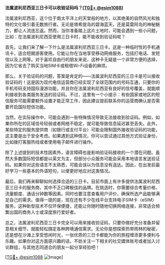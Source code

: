 **法属波利尼西亚三日卡可以收验证码吗？[[TG💪+ @esim1088](https://t.me/s/esim1088)]**

法属波利尼西亚，这个位于南太平洋上的天堂般的地方，以其绝美的自然风光和独特的文化吸引着无数旅行者。无论是塔希提岛的碧海蓝天，还是莫雷阿岛的神秘魅力，都让人流连忘返。然而，当你准备踏上这片土地时，可能会遇到一些小问题，比如：在法属波利尼西亚使用三日卡时，能不能收到验证码呢？

首先，让我们来了解一下什么是法属波利尼西亚三日卡。这是一种临时性的手机通讯卡，适合短期游客使用。它能让你在当地享受移动网络服务，包括打电话、发短信以及上网等。对于喜欢自由行的朋友来说，这种卡无疑是一个非常方便的选择，因为它省去了购买当地SIM卡或租借Wi-Fi设备的麻烦。

那么，关于验证码的问题，答案是肯定的——法属波利尼西亚的三日卡是可以接收验证码的！这是因为现代电信运营商已经实现了全球范围内的号码互通，只要你的手机号码支持国际漫游功能，并且你在法属波利尼西亚有良好的信号覆盖，就能顺利接收到各类服务发送的验证码。不过，这里有一个小提示：有些国家或地区的短信服务可能需要额外设置才能正常工作，因此建议提前联系你的运营商确认是否需要开启国际短信功能。

当然，在实际操作中，可能会遇到一些特殊情况导致无法接收到验证码。例如，如果你所在的区域信号较弱或者网络不稳定，就可能导致信息延迟甚至丢失。此外，某些特定的服务提供商（如银行或支付平台）可能会限制国外接收验证码的功能，这主要是出于安全考虑。如果遇到这种情况，你可以尝试通过其他方式验证身份，比如拨打客服热线或者使用电子邮件进行操作。

除了上述提到的技术性因素外，语言障碍也是影响验证码接收的一个潜在问题。虽然大多数国际短信都是以英文为主，但部分小众服务可能会采用本地语言发送验证码。如果你对这些语言不太熟悉，可能会误以为信息没有送达。因此，在出发前最好学习一些基本的外语短句，以便更好地应对这类情况。

最后，我们再来聊聊如何选择合适的三日卡。目前市面上有许多提供法属波利尼西亚三日卡的服务商，其中不乏口碑极佳的品牌。在挑选时，你需要综合考量价格、流量额度、通话分钟数等因素。同时也要注意查看用户评价，确保所选产品能够满足自己的需求。值得一提的是，现在还有不少在线平台支持电子SIM卡（eSIM）服务，这种新型技术不仅环保便捷，还能让你随时随地切换网络连接，非常适合频繁出国的商务人士或深度旅行爱好者。

总之，法属波利尼西亚三日卡完全可以用来接收验证码，只要你做好充分准备并留意相关细节，就能轻松搞定各种跨境通信需求。无论你是想探索热带雨林的秘密，还是想在沙滩上享受悠闲时光，一张优质的三日卡都能为你的旅程增添更多便利与乐趣。如果你对这方面感兴趣的话，不妨关注一下相关的社交媒体账号或者加入讨论群组，与其他志同道合的朋友一起分享经验吧！

[[TG💪+ @esim1088](https://t.me/s/esim1088) ![Image](https://i.postimg.cc/4NQfJmqS/Snipaste-2025-05-13-00-14-12.png)]